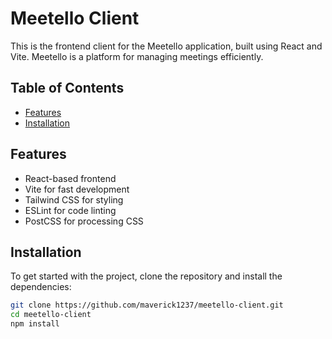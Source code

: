 # Meetello Client

This is the frontend client for the Meetello application, built using React and Vite. Meetello is a platform for managing meetings efficiently.

## Table of Contents
- [Features](#features)
- [Installation](#installation)

  
## Features
- React-based frontend
- Vite for fast development
- Tailwind CSS for styling
- ESLint for code linting
- PostCSS for processing CSS

## Installation
To get started with the project, clone the repository and install the dependencies:

```bash
git clone https://github.com/maverick1237/meetello-client.git
cd meetello-client
npm install
